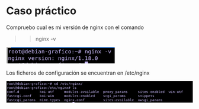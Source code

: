 # Caso práctico  

Compruebo cual es mi versión de nginx  con el comando

>>nginx -v  

![a](https://github.com/anamontejo95/nginx/blob/main/imagenes/Captura5.PNG)  

Los ficheros de configuración se encuentran en /etc/nginx  

![a](https://github.com/anamontejo95/nginx/blob/main/imagenes/Captura6.PNG)
